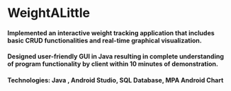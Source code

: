 # WeightALittle

#### Implemented an interactive weight tracking application that includes basic CRUD functionalities and real-time graphical visualization.
#### Designed user-friendly GUI in Java resulting in complete understanding of program functionality by client within 10 minutes of demonstration.

#### Technologies: Java , Android Studio, SQL Database, MPA Android Chart
